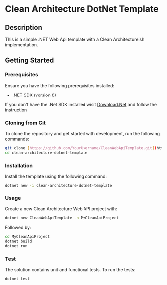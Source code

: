 # Clean Architecture DotNet Template

## Description

This is a simple .NET Web Api template with a Clean Architectureish implementation.

## Getting Started

### Prerequisites

Ensure you have the following prerequisites installed:

- .NET SDK (version 8)

If you don't have the .Net SDK installed wisit [Download.Net](https://dotnet.microsoft.com/en-us/download) and follow the instruction



### Cloning from Git
To clone the repository and get started with development, run the following commands:

```bash
git clone [https://github.com/YourUsername/CleanWebApiTemplate.git](https://github.com/Willy-Kind/clean-architecture-dotnet-template.git)
cd clean-architecture-dotnet-template
```

### Installation

Install the template using the following command:

```bash
dotnet new -i clean-architecture-dotnet-template
```

### Usage
Create a new Clean Architecture Web API project with:
```bash
dotnet new CleanWebApiTemplate -n MyCleanApiProject
```

Followed by:
```bash
cd MyCleanApiProject
dotnet build
dotnet run
```

### Test
The solution contains unit and functional tests.
To run the tests:
```bash
dotnet test
```
